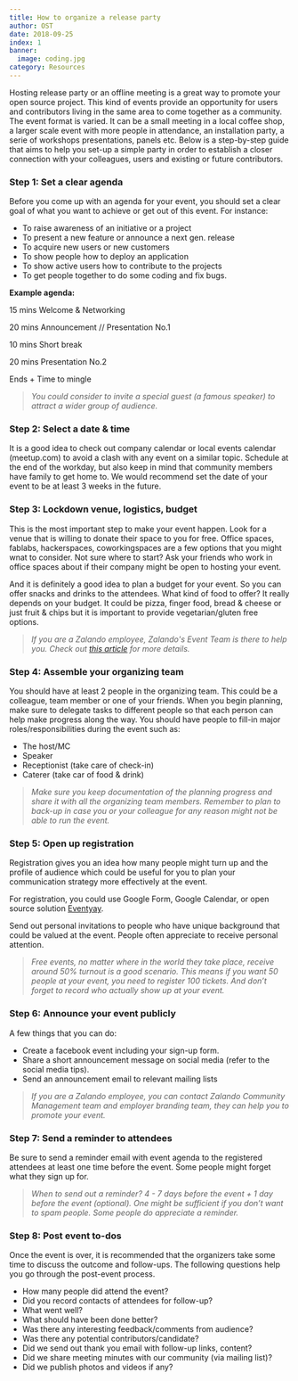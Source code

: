 ```yaml
---
title: How to organize a release party
author: OST
date: 2018-09-25
index: 1
banner:
  image: coding.jpg
category: Resources
---
```


Hosting release party or an offline meeting is a great way to promote your open source project. This kind of events provide an opportunity for users and contributors living in the same area to come together as a community. The event format is varied. It can be a small meeting in a local coffee shop, a larger scale event with more people in attendance, an installation party, a serie of workshops presentations, panels etc. Below is a step-by-step guide that aims to help you set-up a simple party in order to establish a closer connection with your colleagues, users and existing or future contributors.

### Step 1: Set a clear agenda
Before you come up with an agenda for your event, you should set a clear goal of what you want to achieve or get out of this event. For instance: 
 
* To raise awareness of an initiative or a project 
* To present a new feature or announce a next gen. release
* To acquire new users or new customers
* To show people how to deploy an application 
* To show active users how to contribute to the projects 
* To get people together to do some coding and fix bugs. 

**Example agenda:**
 
15 mins Welcome & Networking

20 mins Announcement // Presentation No.1

10 mins Short break

20 mins Presentation No.2 

Ends + Time to mingle
 
> *You could consider to invite a special guest (a famous speaker) to attract a wider group of audience.*

### Step 2: Select a date & time 
It is a good idea to check out company calendar or local events calendar (meetup.com) to avoid a clash with any event on a similar topic. Schedule at the end of the workday, but also keep in mind that community members have family to get home to. We would recommend set the date of your event to be at least 3 weeks in the future. 

### Step 3: Lockdown venue, logistics, budget 
This is the most important step to make your event happen. Look for a venue that is willing to donate their space to you for free. Office spaces, fablabs, hackerspaces, coworkingspaces are a few options that you might wnat to consider. Not sure where to start? Ask your friends who work in office spaces about if their company might be open to hosting your event.

And it is definitely a good idea to plan a budget for your event. So you can offer snacks and drinks to the attendees. What kind of food to offer? It really depends on your budget. It could be pizza, finger food, bread & cheese or just fruit & chips but it is important to provide vegetarian/gluten free options.

>*If you are a Zalando employee, Zalando's Event Team is there to help you. Check out [this article](https://zalando.rightanswers.com/portal/app/portlets/results/viewsolution.jsp?solutionid=171130094830433&page=1&position=1/) for more details.*

### Step 4: Assemble your organizing team 
You should have at least 2 people in  the organizing team. This could be a colleague, team member or one of your friends. When you begin planning, make sure to delegate tasks to different people so that each person can help make progress along the way. You should have people to fill-in major roles/responsibilities during the event such as:
* The host/MC 
* Speaker
* Receptionist (take care of check-in) 
* Caterer (take car of food & drink) 

>*Make sure you keep documentation of the planning progress and share it with all the organizing team members. Remember to plan to back-up in case you or your colleague for any reason might not be able to run the event.*

### Step 5: Open up registration
Registration gives you an idea how many people might turn up and the profile of audience which could be useful for you to plan your communication strategy more effectively at the event. 

For registration, you could use Google Form, Google Calendar, or open source solution [Eventyay](https://eventyay.com/). 

Send out personal invitations to people who have unique background that could be valued at the event. People often appreciate to receive personal attention. 

>*Free events, no matter where in the world they take place, receive around 50% turnout is a good scenario. This means if you want 50 people at your event, you need to register 100 tickets. And don’t forget to record who actually show up at your event.*

### Step 6: Announce your event publicly
A few things that you can do: 

* Create a facebook event including your sign-up form. 
* Share a short announcement message on social media (refer to the social media tips). 
* Send an announcement email to relevant mailing lists

>*If you are a Zalando employee, you can contact Zalando Community Management team and employer branding team, they can help you to promote your event.*
 
### Step 7: Send a reminder to attendees 
Be sure to send a reminder email with event agenda to the registered attendees at least one time before the event. Some people might forget what they sign up for. 

>*When to send out a reminder?  4 - 7 days before the event + 1 day before the event (optional). One might be sufficient if you don’t want to spam people. Some people do appreciate a reminder.*

### Step 8: Post event to-dos 
Once the event is over, it is recommended that the organizers take some time to discuss the outcome and follow-ups. The following questions help you go through the post-event process. 

* How many people did attend the event?
* Did you record contacts of attendees for follow-up?
* What went well?
* What should have been done better?
* Was there any interesting feedback/comments from audience?
* Was there any potential contributors/candidate?
* Did we send out thank you email with follow-up links, content?
* Did we share meeting minutes with our community (via mailing list)?
* Did we publish photos and videos if any?



